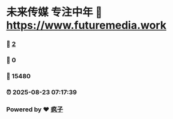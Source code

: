 # 未来传媒 专注中年 :link: https://www.futuremedia.work 
### :page_facing_up: [2](https://www.futuremedia.work/tag.html) 
### :speech_balloon: 0 
### :hibiscus: 15480 
### :alarm_clock: 2025-08-23 07:17:39 
### Powered by :heart: [疯子](https://github.com/granthuang999/Gmeek)
